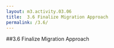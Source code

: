 ```yaml
---
layout: m3.activity.03.06
title: 	3.6 Finalize Migration Approach		
permalink: /3.6/
---
```

##3.6 Finalize Migration Approach	
